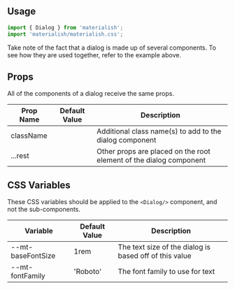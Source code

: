 ## Usage

```jsx
import { Dialog } from 'materialish';
import 'materialish/materialish.css';
```

Take note of the fact that a dialog is made up of several components. To see how they
are used together, refer to the example above.

## Props

All of the components of a dialog receive the same props.

| Prop Name | Default Value | Description                                                        |
| --------- | ------------- | ------------------------------------------------------------------ |
| className |               | Additional class name(s) to add to the dialog component            |
| ...rest   |               | Other props are placed on the root element of the dialog component |

## CSS Variables

These CSS variables should be applied to the `<Dialog/>` component, and not the sub-components.

| Variable          | Default Value | Description                                            |
| ----------------- | ------------- | ------------------------------------------------------ |
| --mt-baseFontSize | 1rem          | The text size of the dialog is based off of this value |
| --mt-fontFamily   | 'Roboto'      | The font family to use for text                        |
